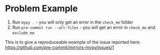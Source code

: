# Problem Example

1. Run `mypy .` - you will only get an error in the `check_me` folder
2. Run `pre-commit run --all-files` - you will get an error in `check_me` and `exclude_me`


This is to give a reproduceable example of the issue reported here: https://github.com/pre-commit/mirrors-mypy/issues/1
